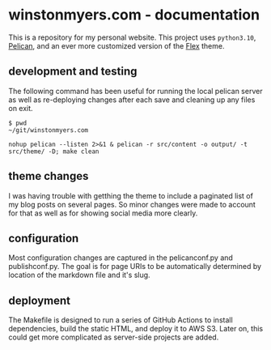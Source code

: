 # winstonmyers.com - documentation

This is a repository for my personal website.  This project uses `python3.10`, [Pelican](https://github.com/getpelican/pelican), and an ever more customized version of the [Flex](https://github.com/alexandrevicenzi/Flex) theme.

## development and testing

The following command has been useful for running the local pelican server as well as re-deploying changes after each save and cleaning up any files on exit.

``` shell
$ pwd
~/git/winstonmyers.com

nohup pelican --listen 2>&1 & pelican -r src/content -o output/ -t src/theme/ -D; make clean
```

## theme changes

I was having trouble with getthing the theme to include a paginated list of my blog posts on several pages. So minor changes were made to account for that as well as for showing social media more clearly.  

## configuration 

Most configuration changes are captured in the pelicanconf.py and publishconf.py. The goal is for page URIs to be automatically determined by location of the markdown file and it's slug.  

## deployment

The Makefile is designed to run a series of GitHub Actions to install dependencies, build the static HTML, and deploy it to AWS S3. Later on, this could get more complicated as server-side projects are added.

